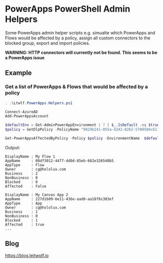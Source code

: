 # PowerApps PowerShell Admin Helpers

Some PowerApps admin helper scripts e.g. simualte which PowerApps and Flows would be affected by a policy, assign all custom connectors to the blocked group, export and import policies.

**WARNING: HTTP connectors will currently not be found. This seems to be a PowerApps issue**


## Example 

### Get a list of PowerApps & Flows that would be affected by a policy

```PowerShell
. .\Ltwlf.PowerApps.Helpers.ps1

Connect-AzureAD
Add-PowerAppsAccount

$defaultEnv = Get-AdminPowerAppEnvironment | ? { $_.IsDefault -eq $true }
$policy = GetDlpPolicy -PolicyName "9029b241-055a-4242-8262-5700504c6171"

Get-PowerAppsAffectedByPolicy -Policy $policy -EnvironmentName  $defaultEnv.EnvironmentName

```
Output:
```
DisplayName : My Flow 1
AppName     : 08df3012-4477-4d0d-85eb-662e326540b5
AppType     : Flow
Owner       : cg@hololux.com
Business    : 2
NonBusiness : 0
Blocked     : 0
Affected    : False

DisplayName : My Canvas App 2
AppName     : 227d1609-6e11-436e-aad0-aa18f8s303ef
AppType     : App
Owner       : cg@hololux.com
Business    : 1
NonBusiness : 0
Blocked     : 1
Affected    : true
...

```

## Blog
https://blog.leitwolf.io